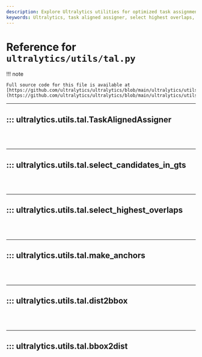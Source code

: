 ```yaml
---
description: Explore Ultralytics utilities for optimized task assignment, bounding box creation, and distance calculation. Learn more about algorithm implementations.
keywords: Ultralytics, task aligned assigner, select highest overlaps, make anchors, dist2bbox, bbox2dist, utilities, algorithm
---
```


# Reference for `ultralytics/utils/tal.py`

!!! note

    Full source code for this file is available at [https://github.com/ultralytics/ultralytics/blob/main/ultralytics/utils/tal.py](https://github.com/ultralytics/ultralytics/blob/main/ultralytics/utils/tal.py).

---
## ::: ultralytics.utils.tal.TaskAlignedAssigner
<br><br>

---
## ::: ultralytics.utils.tal.select_candidates_in_gts
<br><br>

---
## ::: ultralytics.utils.tal.select_highest_overlaps
<br><br>

---
## ::: ultralytics.utils.tal.make_anchors
<br><br>

---
## ::: ultralytics.utils.tal.dist2bbox
<br><br>

---
## ::: ultralytics.utils.tal.bbox2dist
<br><br>
